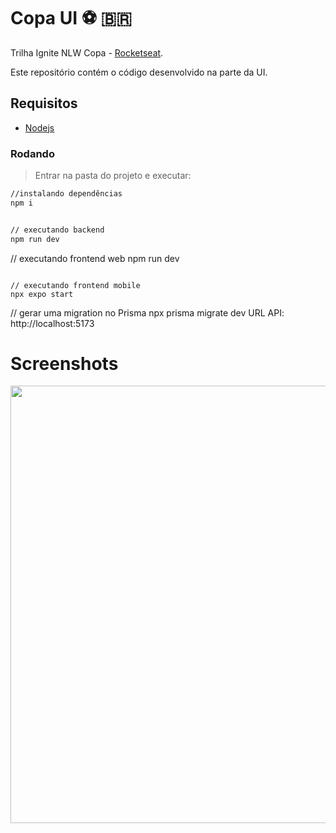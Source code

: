 # Copa UI ⚽ 🇧🇷
Trilha Ignite NLW Copa - [Rocketseat](https://lp.rocketseat.com.br/nlw).

Este repositório contém o código desenvolvido na parte da UI.

## Requisitos
- [Nodejs](https://nodejs.org/en/download/)

### Rodando
> Entrar na pasta do projeto e executar: 

```sh 
//instalando dependências 
npm i 


// executando backend
npm run dev
```

// executando frontend web
npm run dev
```

// executando frontend mobile
npx expo start
```

// gerar uma migration no Prisma
npx prisma migrate dev
URL API: http://localhost:5173

# Screenshots
<p align="center">
  <img src="https://github.com/karenyov/copa-ui/blob/main/app.gif" width="700">
</p>
